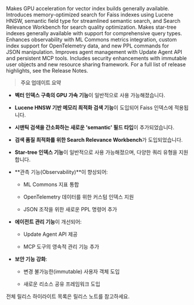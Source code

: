 Makes GPU acceleration for vector index builds generally available. Introduces memory-optimized search for Faiss indexes using Lucene HNSW, semantic field type for streamlined semantic search, and Search Relevance Workbench for search quality optimization. Makes star-tree indexes generally available with support for comprehensive query types. Enhances observability with ML Commons metrics integration, custom index support for OpenTelemetry data, and new PPL commands for JSON manipulation. Improves agent management with Update Agent API and persistent MCP tools. Includes security enhancements with immutable user objects and new resource sharing framework. For a full list of release highlights, see the Release Notes.

>**주요 업데이트 요약**

- **벡터 인덱스 구축의 GPU 가속 기능**이 일반적으로 사용 가능해졌습니다.
    
- **Lucene HNSW 기반 메모리 최적화 검색 기능**이 도입되어 Faiss 인덱스에 적용됩니다.
    
- **시맨틱 검색을 간소화하는 새로운 'semantic' 필드 타입**이 추가되었습니다.
    
- **검색 품질 최적화를 위한 Search Relevance Workbench**가 도입되었습니다.
    
- **Star-tree 인덱스 기능**이 일반적으로 사용 가능해졌으며, 다양한 쿼리 유형을 지원합니다.
    
- **관측 기능(Observability)**이 향상되어:
    
    - ML Commons 지표 통합
        
    - OpenTelemetry 데이터를 위한 커스텀 인덱스 지원
        
    - JSON 조작을 위한 새로운 PPL 명령어 추가
        
- **에이전트 관리 기능**이 개선되어:
    
    - Update Agent API 제공
        
    - MCP 도구의 영속적 관리 기능 추가
        
- **보안 기능 강화**:
    
    - 변경 불가능한(immutable) 사용자 객체 도입
        
    - 새로운 리소스 공유 프레임워크 도입
        

전체 릴리스 하이라이트 목록은 릴리스 노트를 참고하세요.